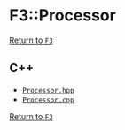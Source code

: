 # F3::Processor

[Return to `F3`](/docs/F3.md)

## C++

- [`Processor.hpp`](/c++/include/Processor.hpp)
- [`Processor.cpp`](/c++/source/Processor.cpp)

[Return to `F3`](/docs/F3.md)